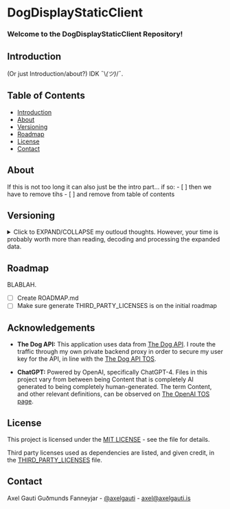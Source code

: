 # DogDisplayStaticClient


### **Welcome to the DogDisplayStaticClient Repository!**


## Introduction 

(Or just Introduction/about?) IDK ¯\\_(ツ)_/¯.



## Table of Contents
- [Introduction](#introduction)
- [About](#about)
- [Versioning](#versioning)
- [Roadmap](#roadmap)
- [License](#license)
- [Contact](#contact)


## About
If this is not too long it can also just be the intro part... if so:
    - [ ] then we have to remove tihs
    - [ ] and remove from table of contents


## Versioning

<details> <summary> Click to EXPAND/COLLAPSE my outloud thoughts. However, your time is probably worth more than reading, decoding and processing the expanded data. </summary>  (With my current roadmap.. nope nope nope, not a version every commit like in the other dog repos. Not like I'd do it for every project anyways, or any project after the dog projects for that matter. Decisions depends on context ofc.) 

Actually.. this might be a good chance to practice being selective in which commits get a version number. I should read up on the semantic versioning system for a second before i start versioning this project.

I paste this here for reference:

#### Versioning

We use [Semantic Versioning](https://semver.org/) for versioning. For the versions available, see the [tags on this repository](https://github.com/mittons/DogDisplayStaticClient/tags). 

</details>

## Roadmap

BLABLAH.
- [ ] Create ROADMAP.md
- [ ] Make sure generate THIRD_PARTY_LICENSES is on the initial roadmap

## Acknowledgements
- **The Dog API:** This application uses data from [The Dog API](https://www.thedogapi.com). I route the traffic through my own private backend proxy in order to secure my user key for the API, in line with the [The Dog API TOS](https://thedogapi.com/terms).

- **ChatGPT:** Powered by OpenAI, specifically ChatGPT-4. Files in this project vary from between being Content that is completely AI generated to being completely human-generated. The term Content, and other relevant definitions, can be observed on [The OpenAI TOS page](https://openai.com/policies/terms-of-use#using-our-services).

## License
This project is licensed under the [MIT LICENSE](LICENSE) - see the file for details.

Third party licenses used as dependencies are listed, and given credit, in the [THIRD_PARTY_LICENSES](THIRD_PARTY_LICENSES) file.

## Contact
Axel Gauti Guðmunds Fanneyjar - [@axelgauti](https://twitter.com/axelgauti) - axel@axelgauti.is